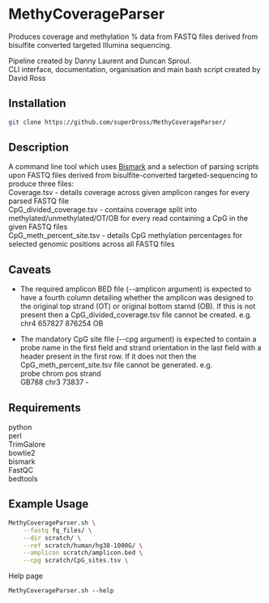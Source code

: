 # MethyCoverageParser
Produces coverage and methylation % data from FASTQ files derived from bisulfite converted targeted Illumina sequencing.

Pipeline created by Danny Laurent and Duncan Sproul. <br />
CLI interface, documentation, organisation and main bash script created by David Ross

## Installation
```bash
git clone https://github.com/superDross/MethyCoverageParser/
```

## Description
A command line tool which uses [Bismark](https://www.bioinformatics.babraham.ac.uk/projects/bismark/) and a selection of parsing scripts upon FASTQ files derived from bisulfite-converted targeted-sequencing to produce three files: <br />
Coverage.tsv - details coverage across given amplicon ranges for every parsed FASTQ file <br />
CpG_divided_coverage.tsv - contains coverage split into methylated/unmethylated/OT/OB for every read containing a CpG in the given FASTQ files <br />
CpG_meth_percent_site.tsv - details CpG methylation percentages for selected genomic positions across all FASTQ files

## Caveats
- The required amplicon BED file (--amplicon argument) is expected to have a fourth column detailing whether the amplicon was designed to the original top strand (OT) or original bottom starnd (OB). If this is not present then a CpG_divided_coverage.tsv file cannot be created. e.g. <br />
       chr4 657827  876254  OB

- The mandatory CpG site file (--cpg argument) is expected to contain a probe name in the first field and strand orientation in the last field with a header present in the first row. If it does not then the CpG_meth_percent_site.tsv file cannot be generated. e.g. <br />
        probe chrom pos strand <br />
        GB788 chr3  73837 -

## Requirements
python <br />
perl <br />
TrimGalore <br />
bowtie2 <br />
bismark <br />
FastQC <br />
bedtools

## Example Usage
```bash
MethyCoverageParser.sh \
	--fastq fq_files/ \
	--dir scratch/ \
	--ref scratch/human/hg38-1000G/ \
	--amplicon scratch/amplicon.bed \
	--cpg scratch/CpG_sites.tsv \
```
Help page
```
MethyCoverageParser.sh --help
```

